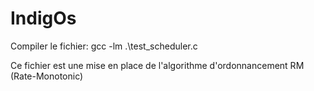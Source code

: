 # IndigOs

Compiler le fichier: gcc -lm .\test_scheduler.c

Ce fichier est une mise en place de l'algorithme d'ordonnancement RM (Rate-Monotonic)
